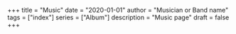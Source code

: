 +++
title = "Music"
date = "2020-01-01"
author = "Musician or Band name"
tags = ["index"]
series = ["Album"]
description = "Music page"
draft = false
+++